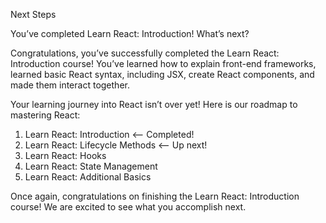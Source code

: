 Next Steps

You’ve completed Learn React: Introduction! What’s next?

Congratulations, you’ve successfully completed the Learn React: Introduction course! You’ve learned how to explain front-end frameworks, learned basic React syntax, including JSX, create React components, and made them interact together.

Your learning journey into React isn’t over yet! Here is our roadmap to mastering React:

1.  Learn React: Introduction <– Completed!
2.  Learn React: Lifecycle Methods <– Up next!
3.  Learn React: Hooks
4.  Learn React: State Management
5.  Learn React: Additional Basics

Once again, congratulations on finishing the Learn React: Introduction course! We are excited to see what you accomplish next.
